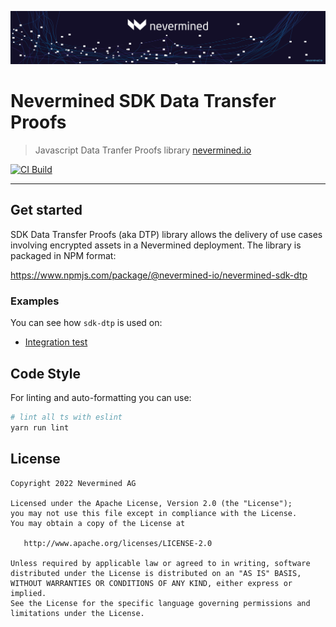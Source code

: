 [![banner](https://raw.githubusercontent.com/nevermined-io/assets/main/images/logo/banner_logo.png)](https://nevermined.io)

# Nevermined SDK Data Transfer Proofs

> Javascript Data Tranfer Proofs library
> [nevermined.io](https://nevermined.io)

[![CI Build](https://github.com/nevermined-io/sdk-dtp/actions/workflows/testing.yml/badge.svg)](https://github.com/nevermined-io/sdk-dtp/actions/workflows/testing.yml)

---

## Get started

SDK Data Transfer Proofs (aka DTP) library allows the delivery of use cases involving encrypted assets in a Nevermined deployment.
The library is packaged in NPM format:

https://www.npmjs.com/package/@nevermined-io/nevermined-sdk-dtp

### Examples

You can see how `sdk-dtp` is used on:

- [Integration test](test/)

## Code Style

For linting and auto-formatting you can use:

```bash
# lint all ts with eslint
yarn run lint

```

## License

```
Copyright 2022 Nevermined AG

Licensed under the Apache License, Version 2.0 (the "License");
you may not use this file except in compliance with the License.
You may obtain a copy of the License at

   http://www.apache.org/licenses/LICENSE-2.0

Unless required by applicable law or agreed to in writing, software
distributed under the License is distributed on an "AS IS" BASIS,
WITHOUT WARRANTIES OR CONDITIONS OF ANY KIND, either express or implied.
See the License for the specific language governing permissions and
limitations under the License.
```
